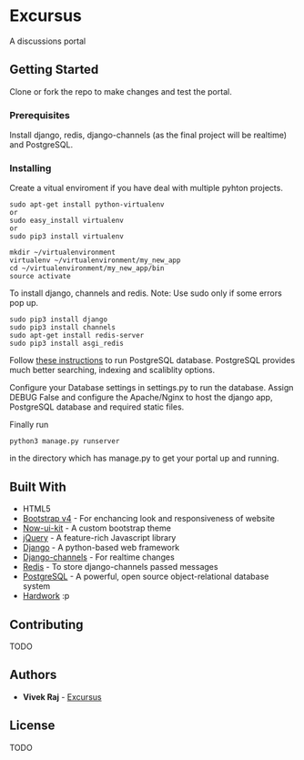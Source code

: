# Excursus

A discussions portal

## Getting Started

Clone or fork the repo to make changes and test the portal.

### Prerequisites

Install django, redis, django-channels (as the final project will be realtime) and PostgreSQL.


### Installing

Create a vitual enviroment if you have deal with multiple pyhton projects.

```
sudo apt-get install python-virtualenv
or
sudo easy_install virtualenv
or
sudo pip3 install virtualenv
```

```
mkdir ~/virtualenvironment
virtualenv ~/virtualenvironment/my_new_app
cd ~/virtualenvironment/my_new_app/bin
source activate
```

To install django, channels and redis.
Note: Use sudo only if some errors pop up.

```
sudo pip3 install django
sudo pip3 install channels
sudo apt-get install redis-server
sudo pip3 install asgi_redis
```

Follow [these instructions](https://www.digitalocean.com/community/tutorials/how-to-use-postgresql-with-your-django-application-on-ubuntu-14-04) to run PostgreSQL database.
PostgreSQL provides much better searching, indexing and scaliblity options.

Configure your Database settings in settings.py to run the database. Assign DEBUG False and configure the Apache/Nginx to host the django app, PostgreSQL database and required static files.

Finally run

```
python3 manage.py runserver
```

in the directory which has manage.py to get your portal up and running.


## Built With

* HTML5
* [Bootstrap v4](https://getbootstrap.com/docs/4.0/getting-started/introduction/) - For enchancing look and responsiveness of website
* [Now-ui-kit](http://demos.creative-tim.com/now-ui-kit/presentation.html) - A custom bootstrap theme
* [jQuery](https://jquery.com/) - A feature-rich Javascript library
* [Django](https://www.djangoproject.com/) - A python-based web framework
* [Django-channels](https://channels.readthedocs.io/en/stable/) - For realtime changes
* [Redis](https://redis.io/) - To store django-channels passed messages
* [PostgreSQL](https://www.postgresql.org/) -  A powerful, open source object-relational database system
* [Hardwork](https://www.google.co.in/search?source=hp&q=hard+work+meaning&oq=hard+work+&gs_l=psy-ab.3.0.0i67k1l4.613.2084.0.2841.5.4.0.0.0.0.238.514.0j2j1.3.0....0...1.1.64.psy-ab..2.3.511.0..35i39k1.0.QbCZoSQ6rCk) :p

## Contributing

TODO

## Authors

* **Vivek Raj**  - [Excursus](https://github.com/codervivek/excursus)

## License

TODO


